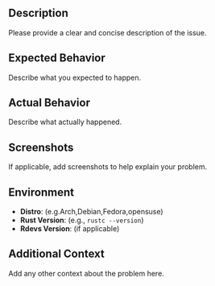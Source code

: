 ## Description

Please provide a clear and concise description of the issue.

## Expected Behavior

Describe what you expected to happen.

## Actual Behavior

Describe what actually happened.

## Screenshots

If applicable, add screenshots to help explain your problem.

## Environment

- **Distro**: (e.g.Arch,Debian,Fedora,opensuse)
- **Rust Version**: (e.g., `rustc --version`)
- **Rdevs Version**: (if applicable)

## Additional Context

Add any other context about the problem here.

